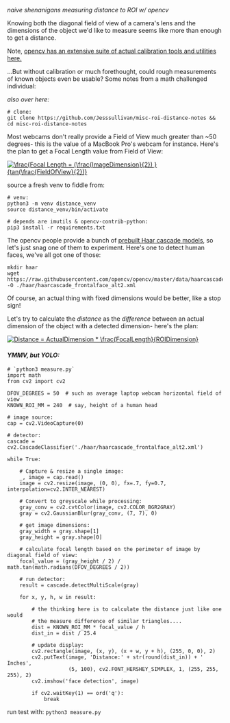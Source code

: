 
*naive shenanigans measuring distance to ROI w/ opencv*

Knowing both the diagonal field of view of a camera's lens and the dimensions of the object we'd like to measure seems like more than enough to get a distance.

Note, [opencv has an extensive suite of actual calibration tools and utilities here.](https://docs.opencv.org/4.5.0/d9/db7/tutorial_py_table_of_contents_calib3d.html)

...But without calibration or much forethought, could rough measurements of known objects even be usable?  Some notes from a math challenged individual:

*also over here:*
```
# clone:
git clone https://github.com/Jesssullivan/misc-roi-distance-notes && cd misc-roi-distance-notes
```



Most webcams don't really provide a Field of View much greater than ~50 degrees- this is the value of a MacBook Pro's webcam for instance.  Here's the plan to get a Focal Length value from Field of View:


<a href="https://www.codecogs.com/eqnedit.php?latex=\frac{Focal&space;Length&space;=&space;(\frac{ImageDimension}{2})&space;}{tan(\frac{FieldOfView}{2})}" target="_blank"><img src="https://latex.codecogs.com/gif.latex?\frac{Focal&space;Length&space;=&space;(\frac{ImageDimension}{2})&space;}{tan(\frac{FieldOfView}{2})}" title="\frac{Focal Length = (\frac{ImageDimension}{2}) }{tan(\frac{FieldOfView}{2})}" /></a>



source a fresh venv to fiddle from:
```
# venv:
python3 -m venv distance_venv
source distance_venv/bin/activate

# depends are imutils & opencv-contrib-python:
pip3 install -r requirements.txt
```


The opencv people provide a bunch of [prebuilt Haar cascade models](https://github.com/opencv/opencv/tree/master/data/haarcascades), so let's just snag one of them to experiment. Here's one to detect human faces, we've all got one of those:


```
mkdir haar
wget https://raw.githubusercontent.com/opencv/opencv/master/data/haarcascades/haarcascade_frontalface_alt2.xml  -O ./haar/haarcascade_frontalface_alt2.xml
```

Of course, an actual thing with fixed dimensions would be better, like a stop sign!

Let's try to calculate the *distance* as the *difference* between an actual dimension of the object with a detected dimension- here's the plan:


<a href="https://www.codecogs.com/eqnedit.php?latex=Distance&space;=&space;ActualDimension&space;*&space;\frac{FocalLength}{ROIDimension}" target="_blank"><img src="https://latex.codecogs.com/gif.latex?Distance&space;=&space;ActualDimension&space;*&space;\frac{FocalLength}{ROIDimension}" title="Distance = ActualDimension * \frac{FocalLength}{ROIDimension}" /></a>


#### *YMMV, but YOLO:*

```
# `python3 measure.py`
import math
from cv2 import cv2

DFOV_DEGREES = 50  # such as average laptop webcam horizontal field of view
KNOWN_ROI_MM = 240  # say, height of a human head  

# image source:
cap = cv2.VideoCapture(0)

# detector:
cascade = cv2.CascadeClassifier('./haar/haarcascade_frontalface_alt2.xml')

while True:

    # Capture & resize a single image:
    _, image = cap.read()
    image = cv2.resize(image, (0, 0), fx=.7, fy=0.7, interpolation=cv2.INTER_NEAREST)

    # Convert to greyscale while processing:
    gray_conv = cv2.cvtColor(image, cv2.COLOR_BGR2GRAY)
    gray = cv2.GaussianBlur(gray_conv, (7, 7), 0)

    # get image dimensions:
    gray_width = gray.shape[1]
    gray_height = gray.shape[0]

    # calculate focal length based on the perimeter of image by diagonal field of view:
    focal_value = (gray_height / 2) / math.tan(math.radians(DFOV_DEGREES / 2))

    # run detector:
    result = cascade.detectMultiScale(gray)

    for x, y, h, w in result:

        # the thinking here is to calculate the distance just like one would
        # the measure difference of similar triangles....
        dist = KNOWN_ROI_MM * focal_value / h
        dist_in = dist / 25.4

        # update display:
        cv2.rectangle(image, (x, y), (x + w, y + h), (255, 0, 0), 2)
        cv2.putText(image, 'Distance:' + str(round(dist_in)) + ' Inches',
                    (5, 100), cv2.FONT_HERSHEY_SIMPLEX, 1, (255, 255, 255), 2)
        cv2.imshow('face detection', image)

        if cv2.waitKey(1) == ord('q'):
            break

```

run test with:
```python3 measure.py```
